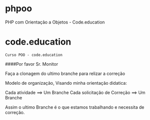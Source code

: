 # phpoo
PHP com Orientação a Objetos - Code.education


# code.education

    Curso POO - code.education


####Por favor Sr. Monitor

Faça a clonagem do ultimo branche para relizar a correção

Modelo de organização, Visando minha orientação didatica:

Cada atividade ==> Um Branche
Cada solicitação de Correção ==> Um Branche

Assim o ultimo Branche é o que estamos trabalhando e necessita de correção.
